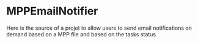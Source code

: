 # MPPEmailNotifier
Here is the source of a projet to allow users to send email notifications on demand based on a MPP file and based on the tasks status
